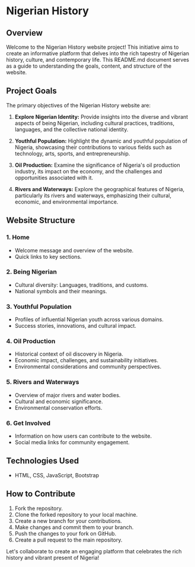 # Nigerian History

## Overview

Welcome to the Nigerian History website project! This initiative aims to create an informative platform that delves into the rich tapestry of Nigerian history, culture, and contemporary life. This README.md document serves as a guide to understanding the goals, content, and structure of the website.

## Project Goals

The primary objectives of the Nigerian History website are:

1. **Explore Nigerian Identity:** Provide insights into the diverse and vibrant aspects of being Nigerian, including cultural practices, traditions, languages, and the collective national identity.

2. **Youthful Population:** Highlight the dynamic and youthful population of Nigeria, showcasing their contributions to various fields such as technology, arts, sports, and entrepreneurship.

3. **Oil Production:** Examine the significance of Nigeria's oil production industry, its impact on the economy, and the challenges and opportunities associated with it.

4. **Rivers and Waterways:** Explore the geographical features of Nigeria, particularly its rivers and waterways, emphasizing their cultural, economic, and environmental importance.

## Website Structure

### 1. Home
   - Welcome message and overview of the website.
   - Quick links to key sections.


### 2. Being Nigerian
   - Cultural diversity: Languages, traditions, and customs.
   - National symbols and their meanings.

### 3. Youthful Population
   - Profiles of influential Nigerian youth across various domains.
   - Success stories, innovations, and cultural impact.

### 4. Oil Production
   - Historical context of oil discovery in Nigeria.
   - Economic impact, challenges, and sustainability initiatives.
   - Environmental considerations and community perspectives.

### 5. Rivers and Waterways
   - Overview of major rivers and water bodies.
   - Cultural and economic significance.
   - Environmental conservation efforts.

### 6. Get Involved
   - Information on how users can contribute to the website.
   - Social media links for community engagement.

   ## Technologies Used

- HTML, CSS, JavaScript, Bootstrap

## How to Contribute

1. Fork the repository.
2. Clone the forked repository to your local machine.
3. Create a new branch for your contributions.
4. Make changes and commit them to your branch.
5. Push the changes to your fork on GitHub.
6. Create a pull request to the main repository.

Let's collaborate to create an engaging platform that celebrates the rich history and vibrant present of Nigeria!